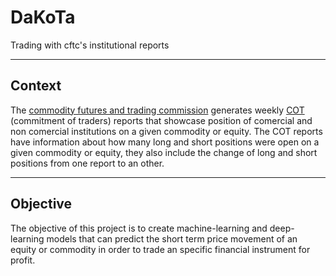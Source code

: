 # DaKoTa
Trading with cftc's institutional reports

---

## Context
The [commodity futures and trading commission](https://www.cftc.gov/MarketReports/CommitmentsofTraders/index.htm) generates weekly [COT](https://www.investopedia.com/terms/c/cot.asp) (commitment of traders) reports that showcase position of comercial and non comercial institutions on a given commodity or equity. The COT reports have information about how many long and short positions were open on a given commodity or equity, they also include the change of long and short positions from one report to an other.

---

## Objective
The objective of this project is to create machine-learning and deep-learning models that can predict the short term price movement of an equity or commodity in order to trade an specific financial instrument for profit. 
